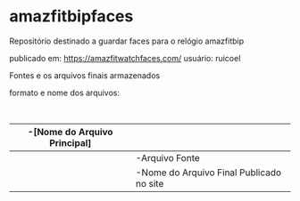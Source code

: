 # amazfitbipfaces

Repositório destinado a guardar faces para o relógio amazfitbip

publicado em:
https://amazfitwatchfaces.com/
usuário: ruicoel

Fontes e os arquivos finais armazenados 

formato e nome dos arquivos:


​          

| -[Nome do Arquivo Principal] |                                          |
| ---------------------------- | ---------------------------------------- |
|                              | -Arquivo Fonte                           |
|                              | -Nome do Arquivo Final Publicado no site |